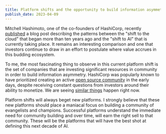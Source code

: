 ```yaml
---
title: Platform shifts and the opportunity to build information asymmetry
publish_date: 2023-04-09
---
```


Mitchell Hashimoto, one of the co-founders of HashiCorp, recently [published](https://mitchellh.com/writing/ai-through-a-cloud-lens) a blog post describing the patterns between the "shift to the cloud" that began more than ten years ago and the "shift to AI" that is currently taking place. It remains an interesting comparison and one that investors continue to draw in an effort to postulate where value accrues in this budding ecosystem.

To me, the most fascinating thing to observe in this current platform shift is the set of companies that are investing significant resources in community in order to build information asymmetry. HashiCorp was popularly known to have prioritized creating an active [open source community](https://www.hashicorp.com/resources/why-is-hashicorp-committed-to-open-source) in the early days, despite receiving constant questions from investors around their ability to monetize. We are seeing [similar things](https://blog.langchain.dev/announcing-our-10m-seed-round-led-by-benchmark/) happen right now.

Platform shifts will always beget new platforms. I strongly believe that these new platforms should place a maniacal focus on building a community of evangelists and champions. Successful platforms understand the immediate need for community building and over time, will earn the right sell to that community. These will be the platforms that will have the best shot at defining this next decade of AI.
